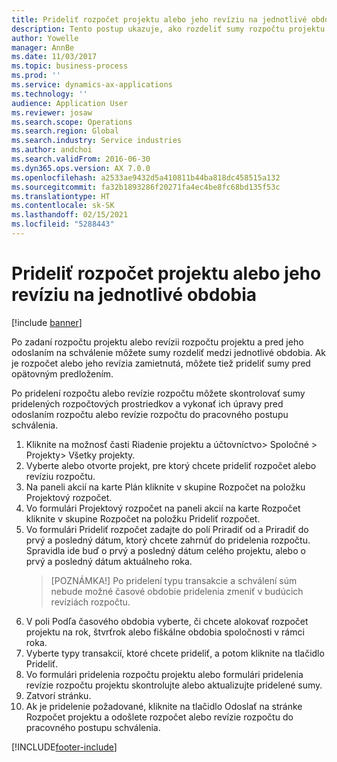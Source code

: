 ```yaml
---
title: Prideliť rozpočet projektu alebo jeho revíziu na jednotlivé obdobia
description: Tento postup ukazuje, ako rozdeliť sumy rozpočtu projektu na jednotlivé obdobia.
author: Yowelle
manager: AnnBe
ms.date: 11/03/2017
ms.topic: business-process
ms.prod: ''
ms.service: dynamics-ax-applications
ms.technology: ''
audience: Application User
ms.reviewer: josaw
ms.search.scope: Operations
ms.search.region: Global
ms.search.industry: Service industries
ms.author: andchoi
ms.search.validFrom: 2016-06-30
ms.dyn365.ops.version: AX 7.0.0
ms.openlocfilehash: a2533ae9432d5a410811b44ba818dc458515a132
ms.sourcegitcommit: fa32b1893286f20271fa4ec4be8fc68bd135f53c
ms.translationtype: HT
ms.contentlocale: sk-SK
ms.lasthandoff: 02/15/2021
ms.locfileid: "5288443"
---
```

# <a name="allocate-a-project-budget-or-budget-revision-across-periods"></a>Prideliť rozpočet projektu alebo jeho revíziu na jednotlivé obdobia

[!include [banner](../../includes/banner.md)]

Po zadaní rozpočtu projektu alebo revízii rozpočtu projektu a pred jeho odoslaním na schválenie môžete sumy rozdeliť medzi jednotlivé obdobia. Ak je rozpočet alebo jeho revízia zamietnutá, môžete tiež prideliť sumy pred opätovným predložením. 

Po pridelení rozpočtu alebo revízie rozpočtu môžete skontrolovať sumy pridelených rozpočtových prostriedkov a vykonať ich úpravy pred odoslaním rozpočtu alebo revízie rozpočtu do pracovného postupu schválenia. 

1. Kliknite na možnosť časti Riadenie projektu a účtovníctvo> Spoločné > Projekty> Všetky projekty. 
2. Vyberte alebo otvorte projekt, pre ktorý chcete prideliť rozpočet alebo revíziu rozpočtu. 
3. Na paneli akcií na karte Plán kliknite v skupine Rozpočet na položku Projektový rozpočet. 
4. Vo formulári Projektový rozpočet na paneli akcií na karte Rozpočet kliknite v skupine Rozpočet na položku Prideliť rozpočet. 
5. Vo formulári Prideliť rozpočet zadajte do polí Priradiť od a Priradiť do prvý a posledný dátum, ktorý chcete zahrnúť do pridelenia rozpočtu. Spravidla ide buď o prvý a posledný dátum celého projektu, alebo o prvý a posledný dátum aktuálneho roka.  
   > [POZNÁMKA!] Po pridelení typu transakcie a schválení súm nebude možné časové obdobie pridelenia zmeniť v budúcich revíziách rozpočtu. 
6. V poli Podľa časového obdobia vyberte, či chcete alokovať rozpočet projektu na rok, štvrťrok alebo fiškálne obdobia spoločnosti v rámci roka.
7. Vyberte typy transakcií, ktoré chcete prideliť, a potom kliknite na tlačidlo Prideliť. 
8. Vo formulári pridelenia rozpočtu projektu alebo formulári pridelenia revízie rozpočtu projektu skontrolujte alebo aktualizujte pridelené sumy. 
9. Zatvorí stránku.
10. Ak je pridelenie požadované, kliknite na tlačidlo Odoslať na stránke Rozpočet projektu a odošlete rozpočet alebo revízie rozpočtu do pracovného postupu schválenia.  




[!INCLUDE[footer-include](../../includes/footer-banner.md)]